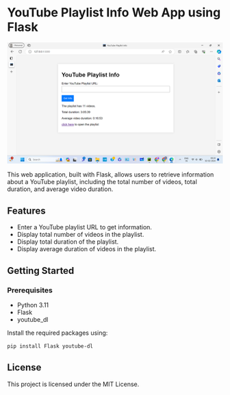 # YouTube Playlist Info Web App using Flask

![YouTube Playlist Info Web App](Screenshot%20(119).png)

This web application, built with Flask, allows users to retrieve information about a YouTube playlist, including the total number of videos, total duration, and average video duration.

## Features

- Enter a YouTube playlist URL to get information.
- Display total number of videos in the playlist.
- Display total duration of the playlist.
- Display average duration of videos in the playlist.

## Getting Started

### Prerequisites

- Python 3.11
- Flask
- youtube_dl

Install the required packages using:

```bash
pip install Flask youtube-dl
```
## License
This project is licensed under the MIT License.
